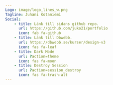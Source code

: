 ```yaml
---
Logo: image/logo_lines_w.png
Tagline: Juhani Kotaniemi
Social:
    - title: Länk till sidans github repo.
      url: https://github.com/juko21/portfolio
      icon: fab fa-github
    - title: Länk till Dbwebb.
      url: https://dbwebb.se/kurser/design-v3
      icon: fas fa-leaf
    - title: Dark Mode
      url: ?action=theme
      icon: fas fa-moon
    - title: Destroy Session
      url: ?action=session_destroy
      icon: fas fa-trash-alt
---
```

